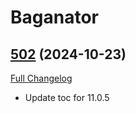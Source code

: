 # Baganator

## [502](https://github.com/Baganator/Baganator/tree/502) (2024-10-23)
[Full Changelog](https://github.com/Baganator/Baganator/compare/501...502) 

- Update toc for 11.0.5  
